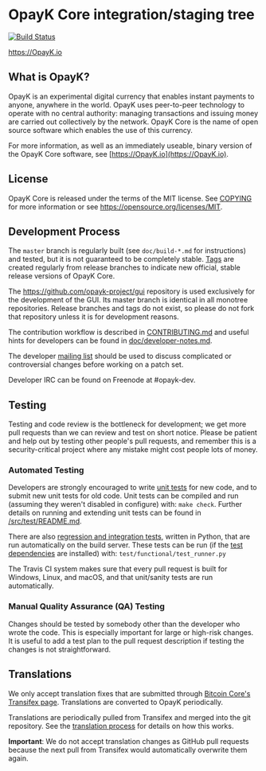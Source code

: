 OpayK Core integration/staging tree
=====================================

[![Build Status](https://travis-ci.org/opayk-project/opayk.svg?branch=master)](https://travis-ci.org/opayk-project/opayk)

https://OpayK.io

What is OpayK?
----------------

OpayK is an experimental digital currency that enables instant payments to
anyone, anywhere in the world. OpayK uses peer-to-peer technology to operate
with no central authority: managing transactions and issuing money are carried
out collectively by the network. OpayK Core is the name of open source
software which enables the use of this currency.

For more information, as well as an immediately useable, binary version of
the OpayK Core software, see [https://OpayK.io](https://OpayK.io).

License
-------

OpayK Core is released under the terms of the MIT license. See [COPYING](COPYING) for more
information or see https://opensource.org/licenses/MIT.

Development Process
-------------------

The `master` branch is regularly built (see `doc/build-*.md` for instructions) and tested, but it is not guaranteed to be
completely stable. [Tags](Https://github.com/opaykchain/tags) are created
regularly from release branches to indicate new official, stable release versions of OpayK Core.

The https://github.com/opayk-project/gui repository is used exclusively for the
development of the GUI. Its master branch is identical in all monotree
repositories. Release branches and tags do not exist, so please do not fork
that repository unless it is for development reasons.

The contribution workflow is described in [CONTRIBUTING.md](CONTRIBUTING.md)
and useful hints for developers can be found in [doc/developer-notes.md](doc/developer-notes.md).

The developer [mailing list](https://groups.google.com/forum/#!forum/opayk-dev)
should be used to discuss complicated or controversial changes before working
on a patch set.

Developer IRC can be found on Freenode at #opayk-dev.

Testing
-------

Testing and code review is the bottleneck for development; we get more pull
requests than we can review and test on short notice. Please be patient and help out by testing
other people's pull requests, and remember this is a security-critical project where any mistake might cost people
lots of money.

### Automated Testing

Developers are strongly encouraged to write [unit tests](src/test/README.md) for new code, and to
submit new unit tests for old code. Unit tests can be compiled and run
(assuming they weren't disabled in configure) with: `make check`. Further details on running
and extending unit tests can be found in [/src/test/README.md](/src/test/README.md).

There are also [regression and integration tests](/test), written
in Python, that are run automatically on the build server.
These tests can be run (if the [test dependencies](/test) are installed) with: `test/functional/test_runner.py`

The Travis CI system makes sure that every pull request is built for Windows, Linux, and macOS, and that unit/sanity tests are run automatically.

### Manual Quality Assurance (QA) Testing

Changes should be tested by somebody other than the developer who wrote the
code. This is especially important for large or high-risk changes. It is useful
to add a test plan to the pull request description if testing the changes is
not straightforward.

Translations
------------

We only accept translation fixes that are submitted through [Bitcoin Core's Transifex page](https://www.transifex.com/projects/p/bitcoin/).
Translations are converted to OpayK periodically.

Translations are periodically pulled from Transifex and merged into the git repository. See the
[translation process](doc/translation_process.md) for details on how this works.

**Important**: We do not accept translation changes as GitHub pull requests because the next
pull from Transifex would automatically overwrite them again.
